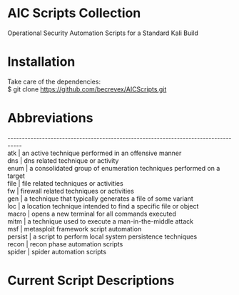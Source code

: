 # AIC Scripts Collection
Operational Security Automation Scripts for a Standard Kali Build

# Installation
Take care of the dependencies:<br>
$ git clone https://github.com/becrevex/AICScripts.git

# Abbreviations
----------------------------------------------------------------------------------- <br>
atk        |  an active technique performed in an offensive manner<br>
dns        |  dns related technique or activity<br>
enum       |  a consolidated group of enumeration techniques performed on a target<br>
file       |  file related techniques or activities<br>
fw         |  firewall related techniques or activities<br>
gen        |  a technique that typically generates a file of some variant<br>
loc        |  a location technique intended to find a specific file or object<br>
macro      |  opens a new terminal for all commands executed<br>
mitm       |  a technique used to execute a man-in-the-middle attack<br>
msf        |  metasploit framework script automation <br>
persist    |  a script to perform local system persistence techniques<br>
recon      |  recon phase automation scripts<br>
spider     |  spider automation scripts<br>


# Current Script Descriptions

            
